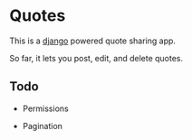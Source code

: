 Quotes
=========

This is a [django](http://www.djangoproject.com) powered quote sharing app.

So far, it lets you post, edit, and delete quotes.


Todo
-------

* Permissions

* Pagination
